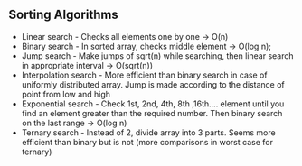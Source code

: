 ## Sorting Algorithms
- Linear search - Checks all elements one by one -> O(n)
- Binary search - In sorted array, checks middle element -> O(log n);
- Jump search - Make jumps of sqrt(n) while searching, then linear search in appropriate interval -> O(sqrt(n))
- Interpolation search - More efficient than binary search in case of uniformly distributed array. Jump is made according to the distance of point from low and high
- Exponential search - Check 1st, 2nd, 4th, 8th ,16th.... element until you find an element greater than the required number. Then binary search on the last range -> O(log n)
- Ternary search - Instead of 2, divide array into 3 parts. Seems more efficient than binary but is not (more comparisons in worst case for ternary)
